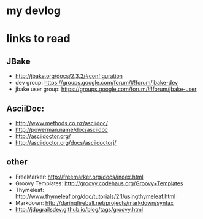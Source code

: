 # my devlog

# links to read

## JBake

* http://jbake.org/docs/2.3.2/#configuration
* dev group: https://groups.google.com/forum/#!forum/jbake-dev 
* jbake user group: https://groups.google.com/forum/#!forum/jbake-user 

## AsciiDoc: 

* http://www.methods.co.nz/asciidoc/
* http://powerman.name/doc/asciidoc
* http://asciidoctor.org/
* http://asciidoctor.org/docs/asciidoctorj/

## other 

* FreeMarker: http://freemarker.org/docs/index.html
* Groovy Templates: http://groovy.codehaus.org/Groovy+Templates
* Thymeleaf: http://www.thymeleaf.org/doc/tutorials/2.1/usingthymeleaf.html 
* Markdown: http://daringfireball.net/projects/markdown/syntax
* http://jdpgrailsdev.github.io/blog/tags/groovy.html


